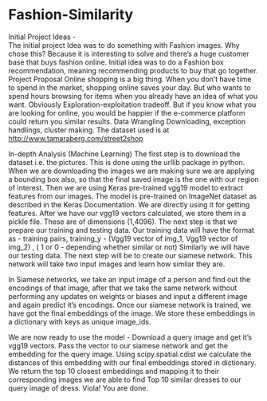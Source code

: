 # Fashion-Similarity
Initial Project Ideas -  
The initial project Idea was to do something with Fashion images. Why chose this? Because it is interesting to solve and there’s a huge customer base that buys fashion online. Initial idea was to do a Fashion box recommendation, meaning recommending products to buy that go together.
Project Proposal 
Online shopping is a big thing. When you don’t have time to spend in the market, shopping online saves your day. But who wants to spend hours browsing for items when you already have an idea of what you want. Obviously Exploration-exploitation tradeoff. But if you know what you are looking for online, you would be happier if the e-commerce platform could return you similar results. 
Data Wrangling
Downloading, exception handlings, cluster making.
		The dataset used is at http://www.tamaraberg.com/street2shop

In-depth Analysis (Machine Learning) 
The first step is to download the dataset i.e. the pictures. This is done using the urllib package in python. When we are downloading the images we are making sure we are applying a bounding box also, so that the final saved image is the one with our region of interest.
Then we are using Keras pre-trained vgg19 model to extract features from our images. The model is pre-trained on ImageNet dataset as described in the Keras Documentation. We are directly using it for getting features.
After we have our vgg19 vectors calculated, we store them in a pickle file. These are of dimensions (1,4096). 
The next step is that we prepare our training and testing data. Our training data will have the format as -
training pairs, training_y - (Vgg19 vector of img_1, Vgg19 vector of img_2) , ( 1 or 0 - depending whether similar or not) 
Similarly we will have our testing data.
The next step will be to create our siamese network. This network will take two input images and learn how similar they are.

In Siamese networks, we take an input image of a person and find out the encodings of that image, after that we take the same network without performing any updates on weights or biases and input a different image and again predict it’s encodings. Once our siamese network is trained, we have got the final embeddings of the image. We store these embeddings in a dictionary with keys as unique image_ids.

We are now ready to use the model - 
Download a query image and get it’s vgg19 vectors.
Pass the vector to our siamese network and get the embedding for the query image.
Using scipy.spatial.cdist we calculate the distances of this embedding with our final embeddings stored in dictionary.
We return the top 10 closest embeddings and mapping it to their corresponding images we are able to find Top 10 similar dresses to our query image of dress.
Viola! You are done.

